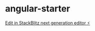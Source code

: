 # angular-starter

[Edit in StackBlitz next generation editor ⚡️](https://stackblitz.com/~/github.com/sailaja0120/angular-starter)